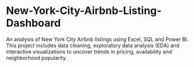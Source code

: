 # New-York-City-Airbnb-Listing-Dashboard
An analysis of New York City Airbnb listings using Excel, SQL and Power BI. This project includes data cleaning, exploratory data analysis (EDA) and interactive visualizations to uncover trends in pricing, availability and neighborhood popularity.
